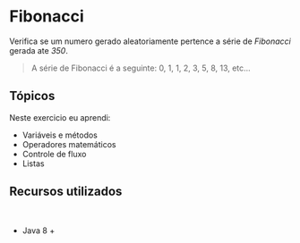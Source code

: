 # Fibonacci

Verifica se um numero gerado aleatoriamente pertence a série de *Fibonacci* gerada ate *350*.

> A série de Fibonacci é a seguinte: 0, 1, 1, 2, 3, 5, 8, 13, etc...

## Tópicos

Neste exercicio eu aprendi:

- Variáveis e métodos
- Operadores matemáticos
- Controle de fluxo
- Listas

## Recursos utilizados
​
- Java 8 +


